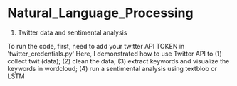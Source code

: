 # Natural_Language_Processing
1. Twitter data and sentimental analysis

To run the code, first, need to add your twitter API TOKEN in 'twitter_credentials.py'
Here, I demonstrated how to use Twitter API to (1) collect twit (data); (2) clean the data; (3) extract keywords and visualize the keywords in wordcloud; (4) run a sentimental analysis using textblob or LSTM
